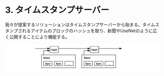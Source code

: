 # 3. タイムスタンプサーバー

我々が提案するソリューションはタイムスタンプサーバーから始まる。タイムスタンプされるアイテムのブロックのハッシュを取り、新聞やUseNetのように広く公開することにより機能する。

![timestamp-server](https://github.com/nuco-Inc-public/bitcoin-paper-japanese-translation/blob/master/images/figure3-1.png "timestamp-server")